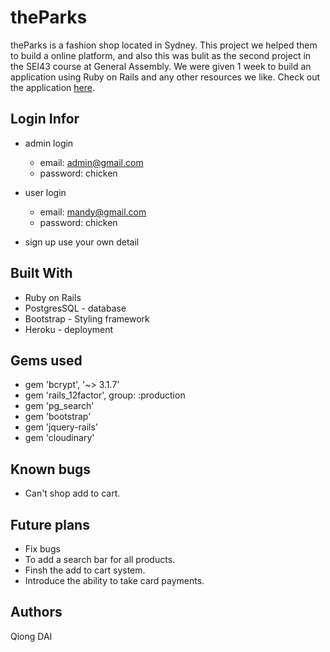 # theParks

theParks is a fashion shop located in Sydney. This project we helped them to build a online platform, and also this was bulit as the second project in the SEI43 course at General Assembly. We were given 1 week to build an application using Ruby on Rails and any other resources we like. Check out the application [here](https://theparks.herokuapp.com/).


## Login Infor
- admin login
  - email: admin@gmail.com
  - password: chicken

- user login
  - email: mandy@gmail.com
  - password: chicken

- sign up use your own detail

## Built With

- Ruby on Rails
- PostgresSQL - database
- Bootstrap - Styling framework
- Heroku - deployment


## Gems used

- gem 'bcrypt', '~> 3.1.7'
- gem 'rails_12factor', group: :production
- gem 'pg_search'
- gem 'bootstrap'
- gem 'jquery-rails'
- gem 'cloudinary'

## Known bugs

- Can't shop add to cart.

## Future plans

- Fix bugs
- To add a search bar for all products.
- Finsh the add to cart system.
- Introduce the ability to take card payments.

## Authors

Qiong DAI